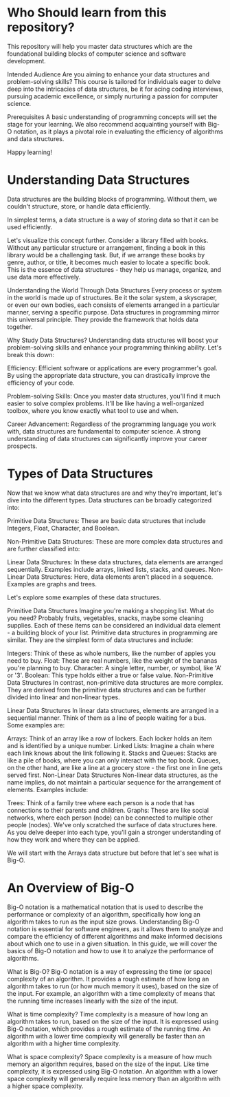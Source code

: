 # Who Should learn from this repository?
This repository will help you master data structures which are the foundational building blocks of computer science and software development.

Intended Audience
Are you aiming to enhance your data structures and problem-solving skills? This course is tailored for individuals eager to delve deep into the intricacies of data structures, be it for acing coding interviews, pursuing academic excellence, or simply nurturing a passion for computer science.

Prerequisites
A basic understanding of programming concepts will set the stage for your learning. We also recommend acquainting yourself with Big-O notation, as it plays a pivotal role in evaluating the efficiency of algorithms and data structures.

Happy learning!


# Understanding Data Structures
Data structures are the building blocks of programming. Without them, we couldn't structure, store, or handle data efficiently.

In simplest terms, a data structure is a way of storing data so that it can be used efficiently.

Let's visualize this concept further. Consider a library filled with books. Without any particular structure or arrangement, finding a book in this library would be a challenging task. But, if we arrange these books by genre, author, or title, it becomes much easier to locate a specific book. This is the essence of data structures - they help us manage, organize, and use data more effectively.

Understanding the World Through Data Structures
Every process or system in the world is made up of structures. Be it the solar system, a skyscraper, or even our own bodies, each consists of elements arranged in a particular manner, serving a specific purpose. Data structures in programming mirror this universal principle. They provide the framework that holds data together.

Why Study Data Structures?
Understanding data structures will boost your problem-solving skills and enhance your programming thinking ability. Let's break this down:

Efficiency: Efficient software or applications are every programmer's goal. By using the appropriate data structure, you can drastically improve the efficiency of your code.

Problem-solving Skills: Once you master data structures, you'll find it much easier to solve complex problems. It'll be like having a well-organized toolbox, where you know exactly what tool to use and when.

Career Advancement: Regardless of the programming language you work with, data structures are fundamental to computer science. A strong understanding of data structures can significantly improve your career prospects.


# Types of Data Structures
Now that we know what data structures are and why they're important, let's dive into the different types. Data structures can be broadly categorized into:

Primitive Data Structures: These are basic data structures that include Integers, Float, Character, and Boolean.

Non-Primitive Data Structures: These are more complex data structures and are further classified into:

Linear Data Structures: In these data structures, data elements are arranged sequentially. Examples include arrays, linked lists, stacks, and queues.
Non-Linear Data Structures: Here, data elements aren't placed in a sequence. Examples are graphs and trees.

Let's explore some examples of these data structures.

Primitive Data Structures
Imagine you're making a shopping list. What do you need? Probably fruits, vegetables, snacks, maybe some cleaning supplies. Each of these items can be considered an individual data element - a building block of your list. Primitive data structures in programming are similar. They are the simplest form of data structures and include:

Integers: Think of these as whole numbers, like the number of apples you need to buy.
Float: These are real numbers, like the weight of the bananas you're planning to buy.
Character: A single letter, number, or symbol, like 'A' or '3'.
Boolean: This type holds either a true or false value.
Non-Primitive Data Structures
In contrast, non-primitive data structures are more complex. They are derived from the primitive data structures and can be further divided into linear and non-linear types.

Linear Data Structures
In linear data structures, elements are arranged in a sequential manner. Think of them as a line of people waiting for a bus. Some examples are:

Arrays: Think of an array like a row of lockers. Each locker holds an item and is identified by a unique number.
Linked Lists: Imagine a chain where each link knows about the link following it.
Stacks and Queues: Stacks are like a pile of books, where you can only interact with the top book. Queues, on the other hand, are like a line at a grocery store - the first one in line gets served first.
Non-Linear Data Structures
Non-linear data structures, as the name implies, do not maintain a particular sequence for the arrangement of elements. Examples include:

Trees: Think of a family tree where each person is a node that has connections to their parents and children.
Graphs: These are like social networks, where each person (node) can be connected to multiple other people (nodes).
We've only scratched the surface of data structures here. As you delve deeper into each type, you'll gain a stronger understanding of how they work and where they can be applied.

We will start with the Arrays data structure but before that let's see what is Big-O.

# An Overview of Big-O
Big-O notation is a mathematical notation that is used to describe the performance or complexity of an algorithm, specifically how long an algorithm takes to run as the input size grows. Understanding Big-O notation is essential for software engineers, as it allows them to analyze and compare the efficiency of different algorithms and make informed decisions about which one to use in a given situation. In this guide, we will cover the basics of Big-O notation and how to use it to analyze the performance of algorithms.

What is Big-O?
Big-O notation is a way of expressing the time (or space) complexity of an algorithm. It provides a rough estimate of how long an algorithm takes to run (or how much memory it uses), based on the size of the input. For example, an algorithm with a time complexity of  means that the running time increases linearly with the size of the input.

What is time complexity?
Time complexity is a measure of how long an algorithm takes to run, based on the size of the input. It is expressed using Big-O notation, which provides a rough estimate of the running time. An algorithm with a lower time complexity will generally be faster than an algorithm with a higher time complexity.

What is space complexity?
Space complexity is a measure of how much memory an algorithm requires, based on the size of the input. Like time complexity, it is expressed using Big-O notation. An algorithm with a lower space complexity will generally require less memory than an algorithm with a higher space complexity.
